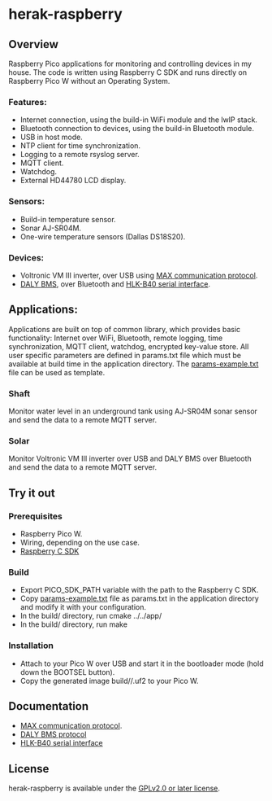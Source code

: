 # herak-raspberry

## Overview
Raspberry Pico applications for monitoring and controlling devices in my house. The code is written
using Raspberry C SDK and runs directly on Raspberry Pico W without an Operating System.

### Features:
- Internet connection, using the build-in WiFi module and the lwIP stack.
- Bluetooth connection to devices, using the build-in Bluetooth module.
- USB in host mode.
- NTP client for time synchronization.
- Logging to a remote rsyslog server.
- MQTT client.
- Watchdog.
- External HD44780 LCD display.

### Sensors:
- Build-in temperature sensor.
- Sonar AJ-SR04M.
- One-wire temperature sensors (Dallas DS18S20).

### Devices:
- Voltronic VM III inverter, over USB using [MAX communication protocol](docs/MAX-Communication-Protocol.pdf).
- [DALY BMS](docs/Daly-Communications-Protocol-V1.2.pdf), over Bluetooth and [HLK-B40 serial interface](docs/HLK-B40.pdf).

## Applications:
Applications are built on top of common library, which provides basic functionality:
Internet over WiFi, Bluetooth, remote logging, time synchronization, MQTT client, watchdog,
encrypted key-value store.
All user specific parameters are defined in params.txt file which must be available at
build time in the application directory. The [params-example.txt](app/params_example.txt) file can
be used as template.

### Shaft
Monitor water level in an underground tank using AJ-SR04M sonar sensor and send the data to
a remote MQTT server.

### Solar
Monitor Voltronic VM III inverter over USB and DALY BMS over Bluetooth and send the data to
a remote MQTT server.

## Try it out

### Prerequisites
- Raspberry Pico W.
- Wiring, depending on the use case.
- [Raspberry C SDK](https://github.com/raspberrypi/pico-sdk)

### Build
- Export PICO_SDK_PATH variable with the path to the Raspberry C SDK.
- Copy [params-example.txt](app/params_example.txt) file as params.txt in the application directory
and modify it with your configuration.
- In the build/<application> directory, run cmake ../../app/<applicattion>
- In the build/<application> directory, run make

### Installation
- Attach to your Pico W over USB and start it in the bootloader mode (hold down the BOOTSEL button).
- Copy the generated image build/<application>/<app-name>.uf2 to your Pico W.

## Documentation
- [MAX communication protocol](docs/MAX-Communication-Protocol.pdf).
- [DALY BMS protocol](docs/Daly-Communications-Protocol-V1.2.pdf)
- [HLK-B40 serial interface](docs/HLK-B40.pdf)

## License
herak-raspberry is available under the [GPLv2.0 or later license](LICENSE).